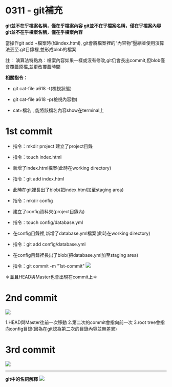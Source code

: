 # 0311 - git補充

**git並不在乎檔案名稱，僅在乎檔案內容
git並不在乎檔案名稱，僅在乎檔案內容
git並不在乎檔案名稱，僅在乎檔案內容**


當操作git add +檔案時(如index.html), git會將檔案裡的“內容物”壓縮並使用演算法丟至.git目錄裡,並形成blob的檔案

註：
演算法特點為：檔案內容如果一樣或沒有修改,git仍會長出commit,但blob僅會覆蓋原檔,並更改覆蓋時間

**相關指令：**

* git cat-file a618 -t(檢視狀態)

* git cat-file a618 -p(檢視內容物)

* cat+檔名 , 能將該檔名內容show在terminal上

# 1st commit

* 指令：mkdir project
 建立了project目錄

* 指令：touch index.html
- 新增了index.html檔案(此時在working directory)

* 指令：git add index.html
- 此時在git裡長出了blob(把index.html加至staging area)

* 指令：mkdir config
- 建立了config資料夾(project目錄內)

* 指令：touch config/database.yml
- 在config目錄裡,新增了database.yml檔案(此時在working directory)

* 指令：git add config/database.yml
- 在config目錄裡長出了blob(把database.yml加至staging area)

* 指令：git commit -m "1st-commit"
![](https://i.imgur.com/qtrbCNe.png)


＊並且HEAD與Master也會出現在commit上＊

# 2nd commit
![](https://i.imgur.com/Z6KVsF2.png)

1.HEAD與Master往前一次移動
2.第二次的commit會指向前一次
3.root tree會指向config目錄(因為在git認為第二次的目錄內容並無差異)


# 3rd commit
![](https://i.imgur.com/GPYEZs3.png)


---

**git中的名詞解釋**
![](https://i.imgur.com/GTIQyzI.png)
